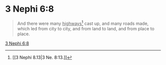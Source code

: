 # 3 Nephi 6:8

> And there were many <u>highways</u>[^a] cast up, and many roads made, which led from city to city, and from land to land, and from place to place.

[3 Nephi 6:8](https://www.churchofjesuschrist.org/study/scriptures/bofm/3-ne/6?lang=eng&id=p8#p8)


[^a]: [[3 Nephi 8.13|3 Ne. 8:13.]]
